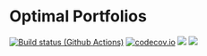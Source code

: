 # Optimal Portfolios

[![Build status (Github Actions)](https://github.com/banachtech/OptimalPortfolios.jl/workflows/CI/badge.svg)](https://github.com/OptimalPortfolios/MyAwesomePackage.jl/actions)
[![codecov.io](http://codecov.io/github/banachtech/OptimalPortfolios.jl/coverage.svg?branch=main)](http://codecov.io/github/banachtech/OptimalPortfolios.jl?branch=main)
[![](https://img.shields.io/badge/docs-stable-blue.svg)](https://banachtech.github.io/OptimalPortfolios.jl/stable)
[![](https://img.shields.io/badge/docs-dev-blue.svg)](https://banachtech.github.io/OptimalPortfolios.jl/dev)